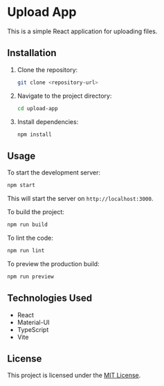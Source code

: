 # Upload App

This is a simple React application for uploading files.

## Installation

1. Clone the repository:

   ```bash
   git clone <repository-url>
   ```

2. Navigate to the project directory:

   ```bash
   cd upload-app
   ```

3. Install dependencies:

   ```bash
   npm install
   ```

## Usage

To start the development server:

```bash
npm start
```

This will start the server on `http://localhost:3000`.

To build the project:

```bash
npm run build
```

To lint the code:

```bash
npm run lint
```

To preview the production build:

```bash
npm run preview
```

## Technologies Used

- React
- Material-UI
- TypeScript
- Vite

## License

This project is licensed under the [MIT License](LICENSE).
